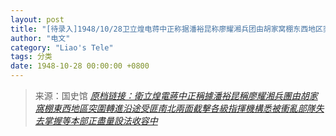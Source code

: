 ```yaml
---
layout: post
title: "[待录入]1948/10/28卫立煌电蒋中正称据潘裕昆称廖耀湘兵团由胡家窝棚东西地区突围转进沿途受匪南北两面截击各级指挥机构悉被冲乱部队失去掌握等本部正尽量设法收容中"
author: "电文"
category: "Liao's Tele"
tags: 分类
date: 1948-10-28 00:00:00 +0800
---
```

> 来源：国史馆 [*原档链接：衛立煌電蔣中正稱據潘裕昆稱廖耀湘兵團由胡家窩棚東西地區突圍轉進沿途受匪南北兩面截擊各級指揮機構悉被衝亂部隊失去掌握等本部正盡量設法收容中*](https://ahonline.drnh.gov.tw/index.php?act=Display/image/5894544cb=dc-N#7dF)